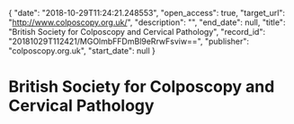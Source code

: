 {
  "date": "2018-10-29T11:24:21.248553", 
  "open_access": true, 
  "target_url": "http://www.colposcopy.org.uk/", 
  "description": "", 
  "end_date": null, 
  "title": "British Society for Colposcopy and Cervical Pathology", 
  "record_id": "20181029T112421/MGOlmbFFDmBl9eRrwFsviw==", 
  "publisher": "colposcopy.org.uk", 
  "start_date": null
}

# British Society for Colposcopy and Cervical Pathology

